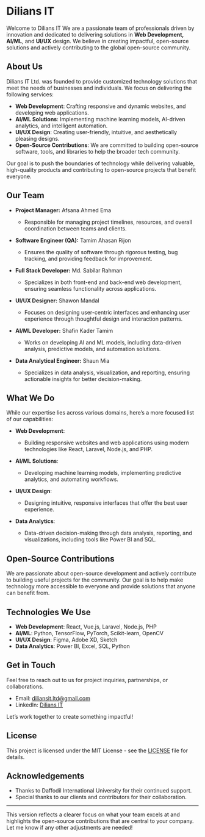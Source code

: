 # Dilians IT

Welcome to Dilians IT We are a passionate team of professionals driven by innovation and dedicated to delivering solutions in **Web Development, AI/ML**, and **UI/UX** design. We believe in creating impactful, open-source solutions and actively contributing to the global open-source community.

## About Us

Dilians IT Ltd. was founded to provide customized technology solutions that meet the needs of businesses and individuals. We focus on delivering the following services:
- **Web Development**: Crafting responsive and dynamic websites, and developing web applications.
- **AI/ML Solutions**: Implementing machine learning models, AI-driven analytics, and intelligent automation.
- **UI/UX Design**: Creating user-friendly, intuitive, and aesthetically pleasing designs.
- **Open-Source Contributions**: We are committed to building open-source software, tools, and libraries to help the broader tech community.

Our goal is to push the boundaries of technology while delivering valuable, high-quality products and contributing to open-source projects that benefit everyone.

## Our Team

- **Project Manager:** Afsana Ahmed Ema  
  - Responsible for managing project timelines, resources, and overall coordination between teams and clients.
  
- **Software Engineer (QA):** Tamim Ahasan Rijon  
  - Ensures the quality of software through rigorous testing, bug tracking, and providing feedback for improvement.
  
- **Full Stack Developer:** Md. Sabilar Rahman  
  - Specializes in both front-end and back-end web development, ensuring seamless functionality across applications.

- **UI/UX Designer:** Shawon Mandal  
  - Focuses on designing user-centric interfaces and enhancing user experience through thoughtful design and interaction patterns.

- **AI/ML Developer:** Shafin Kader Tamim  
  - Works on developing AI and ML models, including data-driven analysis, predictive models, and automation solutions.

- **Data Analytical Engineer:** Shaun Mia  
  - Specializes in data analysis, visualization, and reporting, ensuring actionable insights for better decision-making.

## What We Do

While our expertise lies across various domains, here’s a more focused list of our capabilities:

- **Web Development**: 
  - Building responsive websites and web applications using modern technologies like React, Laravel, Node.js, and PHP.
  
- **AI/ML Solutions**: 
  - Developing machine learning models, implementing predictive analytics, and automating workflows.
  
- **UI/UX Design**: 
  - Designing intuitive, responsive interfaces that offer the best user experience.

- **Data Analytics**: 
  - Data-driven decision-making through data analysis, reporting, and visualizations, including tools like Power BI and SQL.

## Open-Source Contributions

We are passionate about open-source development and actively contribute to building useful projects for the community. Our goal is to help make technology more accessible to everyone and provide solutions that anyone can benefit from.

## Technologies We Use

- **Web Development**: React, Vue.js, Laravel, Node.js, PHP
- **AI/ML**: Python, TensorFlow, PyTorch, Scikit-learn, OpenCV
- **UI/UX Design**: Figma, Adobe XD, Sketch
- **Data Analytics**: Power BI, Excel, SQL, Python

## Get in Touch

Feel free to reach out to us for project inquiries, partnerships, or collaborations.

- Email: [diliansit.ltd@gmail.com](mailto:diliansit.ltd@gmail.com)  
- LinkedIn: [Dilians IT](https://www.linkedin.com/company/dilians-it)

Let’s work together to create something impactful!

## License

This project is licensed under the MIT License - see the [LICENSE](LICENSE) file for details.

## Acknowledgements

- Thanks to Daffodil International University for their continued support.
- Special thanks to our clients and contributors for their collaboration.

---

This version reflects a clearer focus on what your team excels at and highlights the open-source contributions that are central to your company. Let me know if any other adjustments are needed!

